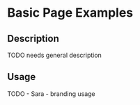 # Basic Page Examples

## Description
TODO needs general description

## Usage
TODO - Sara - branding usage